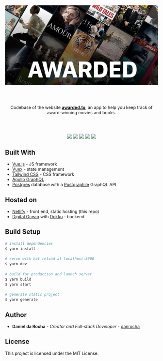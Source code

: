 <p align="center"><a href="https://awarded.to/"><img src="https://github.com/awarded-app/awarded-front/blob/master/1200-630-banner.jpg?raw=true"/></a></p>
<br/><br/>
<p align="center">Codebase of the website <a href="https://awarded.to/"><strong>awarded.to</strong></a>, an app to help you keep track of award-winning movies and books.</p>
<br/><br/>
<p align="center">
  <img src="https://img.shields.io/website?url=https%3A%2F%2Fawarded.to"/> 
  <img src="https://img.shields.io/netlify/a2fe0821-0d27-46ca-80cf-21ea8e3ab223"/> 
  <img src="https://img.shields.io/github/last-commit/awarded-app/awarded-frontend"/> 
  <img src="https://img.shields.io/github/languages/count/awarded-app/awarded-frontend"/> 
  <img src="https://img.shields.io/github/languages/top/awarded-app/awarded-frontend"/> 
</p>

## Built With

- [Vue.js](https://vuejs.org) - JS framework
- [Vuex](https://vuex.vuejs.org/) - state management
- [Tailwind CSS](https://tailwindcss.com/) - CSS framework
- [Apollo GraphQL](https://www.apollographql.com/)
- [Postgres](https://www.postgresql.org/) database with a [Postgraphile](https://www.graphile.org/postgraphile/) GraphQL API

## Hosted on

- [Netlify](https://www.netlify.com/) - front end, static hosting (this repo)
- [Digital Ocean](https://www.digitalocean.com/) with [Dokku](http://dokku.viewdocs.io/dokku/) - backend

## Build Setup

```bash
# install dependencies
$ yarn install

# serve with hot reload at localhost:3000
$ yarn dev

# build for production and launch server
$ yarn build
$ yarn start

# generate static project
$ yarn generate

```

## Author

- **Daniel da Rocha** - _Creator and Full-stack Developer_ - [danrocha](https://github.com/danrocha)

## License

This project is licensed under the MIT License.
